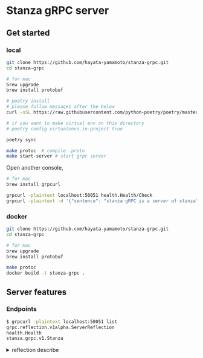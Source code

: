 # Stanza gRPC server 

## Get started

### local

```bash 
git clone https://github.com/hayata-yamamoto/stanza-grpc.git
cd stanza-grpc

# for mac 
brew upgrade 
brew install protobuf 

# poetry install 
# please follow messages after the below
curl -sSL https://raw.githubusercontent.com/python-poetry/poetry/master/get-poetry.py | python3

# if you want to make virtual env on this directory
# poetry config virtualenvs.in-project true

poetry sync

make protoc  # compile .proto 
make start-server # start grpc server
```

Open another console,

```bash 
# for mac 
brew install grpcurl

grpcurl -plaintext localhost:50051 health.Health/Check
grpcurl -plaintext -d '{"sentence": "stanza gRPC is a server of stanza"}' localhost:50051 stanza.grpc.v1.Stanza/Recognize
```


### docker

```bash 
git clone https://github.com/hayata-yamamoto/stanza-grpc.git
cd stanza-grpc

# for mac 
brew upgrade 
brew install protobuf 

make protoc
docker build -t stanza-grpc .
```


## Server features

### Endpoints

```bash 
$ grpcurl -plaintext localhost:50051 list
grpc.reflection.v1alpha.ServerReflection
health.Health
stanza.grpc.v1.Stanza
```

<details><summary>reflection describe</summary>

```bash
$ grpcurl -plaintext localhost:50051 describe 
grpc.reflection.v1alpha.ServerReflection is a service:
service ServerReflection {
  rpc ServerReflectionInfo ( stream .grpc.reflection.v1alpha.ServerReflectionRequest ) returns ( stream .grpc.reflection.v1alpha.ServerReflectionResponse );
}
health.Health is a service:
service Health {
  rpc Check ( .health.HealthCheckRequest ) returns ( .health.HealthCheckResponse ) {
    option (.google.api.http) = { get:"/health"  };
  }
  rpc Watch ( .health.HealthCheckRequest ) returns ( stream .health.HealthCheckResponse );
}
stanza.grpc.v1.Stanza is a service:
service Stanza {
  rpc Recognize ( .stanza.grpc.v1.RecognizeRequest ) returns ( .stanza.grpc.v1.RecognizeResponse ) {
    option (.google.api.http) = { get:"/v1/recognize" body:"*"  };
  }
}
```
</detail>


## TODO
- [x] enable grpc server
- [ ] enable rest api
- [ ] enable cilent tool
- [ ] deployment
